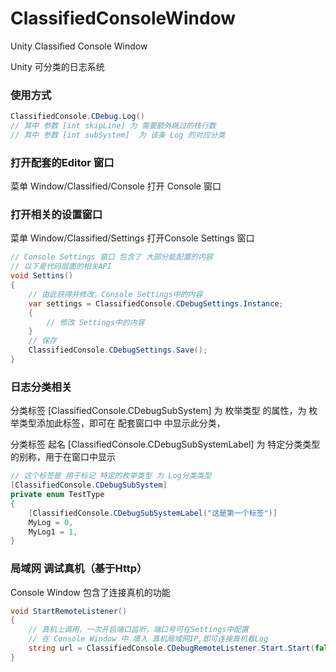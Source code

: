 # ClassifiedConsoleWindow
Unity Classified Console Window

Unity 可分类的日志系统

### 使用方式

``` C#
ClassifiedConsole.CDebug.Log()
// 其中 参数 [int skipLine] 为 需要额外跳过的栈行数
// 其中 参数 [int subSystem]  为 该条 Log 的对应分类
```
### 打开配套的Editor 窗口

菜单 Window/Classified/Console 打开 Console 窗口

### 打开相关的设置窗口

菜单 Window/Classified/Settings 打开Console Settings 窗口

``` C#
// Console Settings 窗口 包含了 大部分能配置的内容
// 以下是代码层面的相关API
void Settins()
{
    // 由此获得并修改，Console Settings中的内容
    var settings = ClassifiedConsole.CDebugSettings.Instance;
    {
        // 修改 Settings中的内容
    }
    // 保存
    ClassifiedConsole.CDebugSettings.Save();
}
```
### 日志分类相关
分类标签 [ClassifiedConsole.CDebugSubSystem] 为 枚举类型 的属性，为 枚举类型添加此标签，即可在 配套窗口中 中显示此分类，

分类标签 起名 [ClassifiedConsole.CDebugSubSystemLabel] 为 特定分类类型的别称，用于在窗口中显示

``` C#
// 这个标签是 用于标记 特定的枚举类型 为 Log分类类型
[ClassifiedConsole.CDebugSubSystem]
private enum TestType
{
    [ClassifiedConsole.CDebugSubSystemLabel("这是第一个标签")]
    MyLog = 0,
    MyLog1 = 1,
}
```
### 局域网 调试真机（基于Http）
Console Window 包含了连接真机的功能

``` C#
void StartRemoteListener()
{
    // 真机上调用，一次开启端口监听，端口号可在Settings中配置
    // 在 Console Window 中 填入 真机局域网IP,即可连接真机看Log
    string url = ClassifiedConsole.CDebugRemoteListener.Start.Start(false);
}
```
